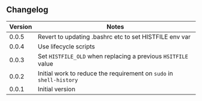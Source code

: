 
## Changelog

| Version | Notes                                                               |
| ------- | ------------------------------------------------------------------- |
| 0.0.5   | Revert to updating .bashrc etc to set HISTFILE env var              |
| 0.0.4   | Use lifecycle scripts                                               |
| 0.0.3   | Set `HISTFILE_OLD` when replacing a previous `HSITFILE` value       |
| 0.0.2   | Initial work to reduce the requirement on `sudo` in `shell-history` |
| 0.0.1   | Initial version                                                     |